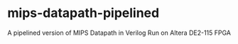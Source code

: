 # mips-datapath-pipelined
A pipelined version of MIPS Datapath in Verilog
Run on Altera DE2-115 FPGA
